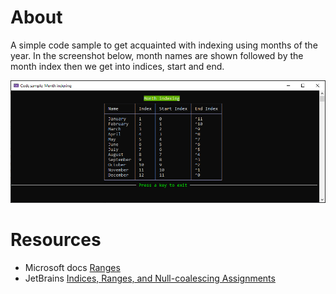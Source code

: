 ﻿# About

A simple code sample to get acquainted with indexing using months of the year. In the screenshot below, month names are shown followed by the month index then we get into indices, start and end.

![Screenshot](assets/screenshot.png)

# Resources

- Microsoft docs [Ranges](https://learn.microsoft.com/en-us/dotnet/csharp/language-reference/proposals/csharp-8.0/ranges)
- JetBrains [Indices, Ranges, and Null-coalescing Assignments](https://blog.jetbrains.com/dotnet/2019/04/24/indices-ranges-null-coalescing-assignments-look-new-language-features-c-8/)